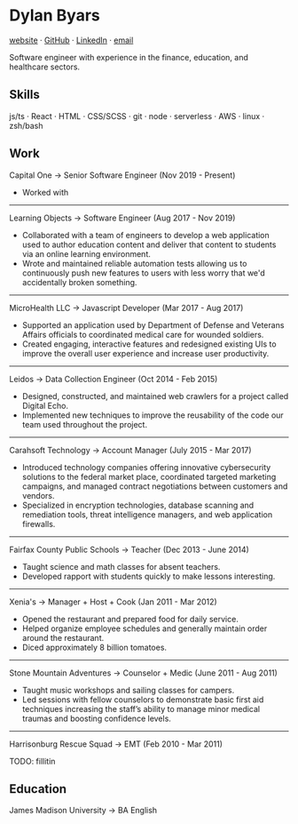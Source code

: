 # Dylan Byars

[website](https://dylanbyars.com) · [GitHub](https://github.com/dylanbyars) · [LinkedIn](https://www.linkedin.com/in/dylanbyars/) · [email](mailto:dylan@dylanbyars.com)

Software engineer with experience in the finance, education, and healthcare sectors.

## Skills

js/ts · React · HTML · CSS/SCSS · git · node · serverless · AWS · linux · zsh/bash
  
## Work

Capital One → Senior Software Engineer (Nov 2019 - Present)

* Worked with 

---

Learning Objects → Software Engineer (Aug 2017 - Nov 2019)

* Collaborated with a team of engineers to develop a web application used to author education content and deliver that content to students via an online learning environment.
* Wrote and maintained reliable automation tests allowing us to continuously push new features to users with less worry that we'd accidentally broken something.

---

MicroHealth LLC → Javascript Developer (Mar 2017 - Aug 2017)

* Supported an application used by Department of Defense and Veterans Affairs officials to coordinated medical care for wounded soldiers.
* Created engaging, interactive features and redesigned existing UIs to improve the overall user experience and increase user productivity.

---

Leidos → Data Collection Engineer (Oct 2014 - Feb 2015)

* Designed, constructed, and maintained web crawlers for a project called Digital Echo.
* Implemented new techniques to improve the reusability of the code our team used throughout the project.

---

Carahsoft Technology → Account Manager (July 2015 - Mar 2017)

* Introduced technology companies offering innovative cybersecurity solutions to the federal market place, coordinated targeted marketing campaigns, and managed contract negotiations between customers and vendors.
* Specialized in encryption technologies, database scanning and remediation tools, threat intelligence managers, and web application firewalls.

---

Fairfax County Public Schools → Teacher (Dec 2013 - June 2014)

* Taught science and math classes for absent teachers.
* Developed rapport with students quickly to make lessons interesting.

---

Xenia's → Manager + Host + Cook (Jan 2011 - Mar 2012)

* Opened the restaurant and prepared food for daily service.
* Helped organize employee schedules and generally maintain order around the restaurant.
* Diced approximately 8 billion tomatoes.

---

Stone Mountain Adventures → Counselor + Medic (June 2011 - Aug 2011)

* Taught music workshops and sailing classes for campers.
* Led sessions with fellow counselors to demonstrate basic first aid techniques increasing the staff’s ability to manage minor medical traumas and boosting confidence levels.

---

Harrisonburg Rescue Squad → EMT (Feb 2010 - Mar 2011)

TODO: fillitin

## Education

James Madison University → BA English
